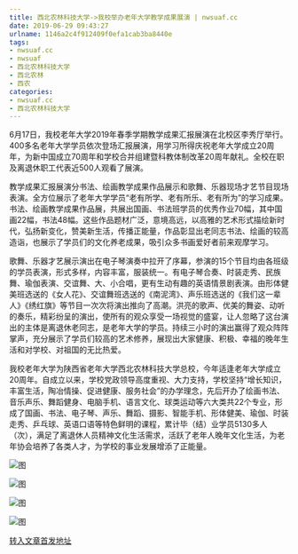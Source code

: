 ```yaml
---
title: 西北农林科技大学->我校举办老年大学教学成果展演 | nwsuaf.cc
date: 2019-06-29 09:43:27
urlname: 1146a2c4f912409f0efa1cab3ba8440e
tags: 
- nwsuaf.cc
- nwsuaf
- 西北农林科技大学
- 西北农林
- 西农
categories:
- nwsuaf.cc
- 西北农林科技大学
---
```



6月17日，我校老年大学2019年春季学期教学成果汇报展演在北校区李秀厅举行。400多名老年大学学员依次登场汇报展演，用学习所得庆祝老年大学成立20周年，为新中国成立70周年和学校合并组建暨科教体制改革20周年献礼。全校在职及离退休职工代表近500人观看了展演。

教学成果汇报展演分书法、绘画教学成果作品展示和歌舞、乐器现场才艺节目现场表演。全方位展示了老年大学学员“老有所学、老有所乐、老有所为”的学习成果。书法、绘画教学成果作品展，共展出国画、书法班学员的优秀作业70幅，其中国画22幅，书法48幅。这些作品题材广泛，意境高远，以高雅的艺术形式描绘新时代，弘扬新变化，赞美新生活，传播正能量，作品彰显出老同志书法、绘画的较高造诣，也展示了学员们的文化养老成果，吸引众多书画爱好者前来观摩学习。

歌舞、乐器才艺展示演出在电子琴演奏中拉开了序幕，参演的15个节目均由各班级的学员表演，形式多样，内容丰富，服装统一。有电子琴合奏、时装走秀、民族舞、瑜伽表演、交谊舞、大、小合唱，更有生动有趣的英语情景剧表演。由形体健美班选送的《女人花》、交谊舞班选送的《南泥湾》、声乐班选送的《我们这一辈人》《绣红旗》等节目一次次将演出推向了高潮。洪亮的歌声、优美的舞姿、动听的奏乐，精彩纷呈的演出，使所有的观众享受一场视觉的盛宴，让人忽略了这台演出的主体是离退休老同志，是老年大学的学员。持续三小时的演出赢得了观众阵阵掌声，充分展示了学员们较高的艺术修养，展现出大家健康、积极、幸福的晚年生活和对学校、对祖国的无比热爱。

我校老年大学为陕西省老年大学西北农林科技大学总校，今年适逢老年大学成立20周年。自成立以来，学校党政领导高度重视、大力支持，学校坚持“增长知识，丰富生活，陶冶情操、促进健康、服务社会”的办学理念，先后开办了绘画书法、音乐声乐、舞蹈健身、电脑手机、语言文化、球类运动等六大类共22个专业，形成了国画、书法、电子琴、声乐、舞蹈、摄影、智能手机、形体健美、瑜伽、时装走秀、乒乓球、英语口语等特色鲜明的课程，累计毕（结）业学员5130多人（次），满足了离退休人员精神文化生活需求，活跃了老年人晚年文化生活，为老年协会培养了各类人才，为学校的事业发展增添了正能量。



![图](https://news.nwsuaf.edu.cn/images/content/2019-06/20190619180914579200.jpg)

![图](https://news.nwsuaf.edu.cn/images/content/2019-06/20190619180853021128.jpg)

![图](https://news.nwsuaf.edu.cn/images/content/2019-06/20190619180836929065.jpg)

![图](https://news.nwsuaf.edu.cn/images/content/2019-06/20190619180750322909.jpg)

[转入文章首发地址](https://news.nwsuaf.edu.cn/xnxw/90399.htm)